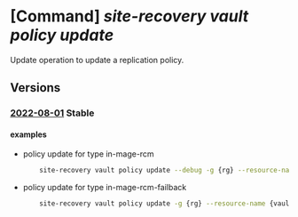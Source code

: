 # [Command] _site-recovery vault policy update_

Update operation to update a replication policy.

## Versions

### [2022-08-01](/Resources/mgmt-plane/L3N1YnNjcmlwdGlvbnMve30vcmVzb3VyY2Vncm91cHMve30vcHJvdmlkZXJzL21pY3Jvc29mdC5yZWNvdmVyeXNlcnZpY2VzL3ZhdWx0cy97fS9yZXBsaWNhdGlvbnBvbGljaWVzL3t9/2022-08-01.xml) **Stable**

<!-- mgmt-plane /subscriptions/{}/resourcegroups/{}/providers/microsoft.recoveryservices/vaults/{}/replicationpolicies/{} 2022-08-01 -->

#### examples

- policy update for type in-mage-rcm
    ```bash
        site-recovery vault policy update --debug -g {rg} --resource-name {vault_name} -n {policy_name_rcm} --provider-specific-input '{in-mage-rcm:{app-consistent-frequency-in-minutes:0,crash-consistent-frequency-in-minutes:5,enable-multi-vm-sync:true,recovery-point-history-in-minutes:1440}}'
    ```

- policy update for type in-mage-rcm-failback
    ```bash
        site-recovery vault policy update -g {rg} --resource-name {vault_name} -n {policy_name_rcm_failback} --provider-specific-input '{in-mage-rcm-failback:{app-consistent-frequency-in-minutes:0,crash-consistent-frequency-in-minutes:10}}'
    ```
